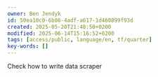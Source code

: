```yaml
---
owner: Ben Jendyk
id: 50ea10c0-6b86-4adf-a617-1d460899f93d
created: 2025-05-20T21:48:50+0200
modified: 2025-06-14T15:16:52+0200
tags: [access/public, language/en, tf/quarter]
key-words: []
---
```


Check how to write data scraper